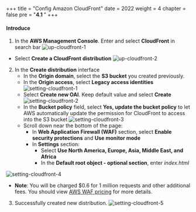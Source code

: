 +++
title = "Config Amazon CloudFront"
date = 2022
weight = 4
chapter = false
pre = "<b>4.1 </b>"
+++

#### Introduce
1. In the **AWS Management Console**. Enter and select **CloudFront** in search bar
![up-cloudfront-1](/images/up-cloudfront-1.jpg)

- Select **Create a CloudFront distribution**
![up-cloudfront-2](/images/up-cloudfront-2.jpg)

2. In the **Create distribution** interface
   - In the **Origin domain**, select the **S3 bucket** you created previously.
   - In the **Origin access**, select **Legacy access identities**
![setting-cloudfront-1](/images/setting-cloudfront-1.jpg)
   - Select **Create new OAI**. Keep default value and select **Create**
![setting-cloudfront-2](/images/setting-cloudfront-2.jpg)
   - In the **Bucket policy** field, select **Yes, update the bucket policy** to let AWS automatically update the permission for CloudFront to access into the S3 bucket
![setting-cloudfront-3](/images/setting-cloudfront-3.jpg)
   - Scroll down near the bottom of the page:
     - In **Web Application Firewall (WAF)** section, select **Enable security protections** and **Use monitor mode**
     - In **Settings** section:
       - Select **Use North America, Europe, Asia, Middle East, and Africa**
       - In the **Default root object - optional section**, enter *index.html*

![setting-cloudfront-4](/images/setting-cloudfront-4.png)
  - **Note**: You will be charged $0.6 for 1 million requests and other additional fees. You should view [AWS WAF pricing](https://aws.amazon.com/waf/pricing/)  for more details.
3. Successfully created new distribution.
![setting-cloudfront-5](/images/setting-cloudfront-5.jpg)
  